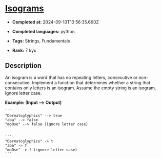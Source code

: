 # [Isograms](https://www.codewars.com/kata/54ba84be607a92aa900000f1)

- **Completed at:** 2024-09-13T13:56:35.690Z

- **Completed languages:** python

- **Tags:** Strings, Fundamentals

- **Rank:** 7 kyu

## Description

An isogram is a word that has no repeating letters, consecutive or non-consecutive. Implement a function that determines whether a string that contains only letters is an isogram. Assume the empty string is an isogram. Ignore letter case.

**Example: (Input --> Output)**
~~~if-not:factor
```
"Dermatoglyphics" --> true
"aba" --> false
"moOse" --> false (ignore letter case)
```
~~~

~~~if:factor
```
"Dermatoglyphics" -> t
"aba" -> f
"moOse" -> f (ignore letter case)
```
~~~